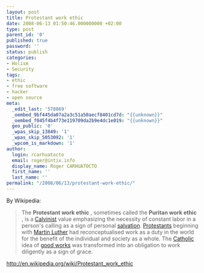 ```yaml
---
layout: post
title: Protestant work ethic
date: 2008-06-13 01:50:46.000000000 +02:00
type: post
parent_id: '0'
published: true
password: ''
status: publish
categories:
- Holism
- Security
tags:
- ethic
- free software
- hacker
- open source
meta:
  _edit_last: '578869'
  _oembed_9bf445da07a2a3c51a50aecf8401cd7d: "{{unknown}}"
  _oembed_f045f4b4f73e119709da2b9e4dc1e019: "{{unknown}}"
  geo_public: '0'
  _wpas_skip_13849: '1'
  _wpas_skip_5053092: '1'
  _wpcom_is_markdown: '1'
author:
  login: rcarhuatocto
  email: roger@intix.info
  display_name: Roger CARHUATOCTO
  first_name: ''
  last_name: ''
permalink: "/2008/06/13/protestant-work-ethic/"
---
```

By Wikipedia:

  
> The **Protestant work ethic** , sometimes called the **Puritan work ethic** , is a [Calvinist](http://en.wikipedia.org/wiki/Calvinism "Calvinism") value emphasizing the necessity of constant labor in a person's calling as a sign of personal [salvation](http://en.wikipedia.org/wiki/Salvation "Salvation"). [Protestants](http://en.wikipedia.org/wiki/Protestantism "Protestantism") beginning with [Martin Luther](http://en.wikipedia.org/wiki/Martin_Luther "Martin Luther") had reconceptualised work as a duty in the world for the benefit of the individual and society as a whole. The [Catholic](http://en.wikipedia.org/wiki/Catholicism "Catholicism") idea of [good works](http://en.wikipedia.org/wiki/Divine_grace#Tension_between_grace_and_works_in_the_New_Testament "Divine grace") was transformed into an obligation to work diligently as a sign of grace.

  
<http://en.wikipedia.org/wiki/Protestant_work_ethic>

  

